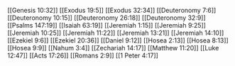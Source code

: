 [[Genesis 10:32]]
[[Exodus 19:5]]
[[Exodus 32:34]]
[[Deuteronomy 7:6]]
[[Deuteronomy 10:15]]
[[Deuteronomy 26:18]]
[[Deuteronomy 32:9]]
[[Psalms 147:19]]
[[Isaiah 63:19]]
[[Jeremiah 1:15]]
[[Jeremiah 9:25]]
[[Jeremiah 10:25]]
[[Jeremiah 11:22]]
[[Jeremiah 13:21]]
[[Jeremiah 14:10]]
[[Ezekiel 9:6]]
[[Ezekiel 20:36]]
[[Daniel 9:12]]
[[Hosea 2:13]]
[[Hosea 8:13]]
[[Hosea 9:9]]
[[Nahum 3:4]]
[[Zechariah 14:17]]
[[Matthew 11:20]]
[[Luke 12:47]]
[[Acts 17:26]]
[[Romans 2:9]]
[[1 Peter 4:17]]
